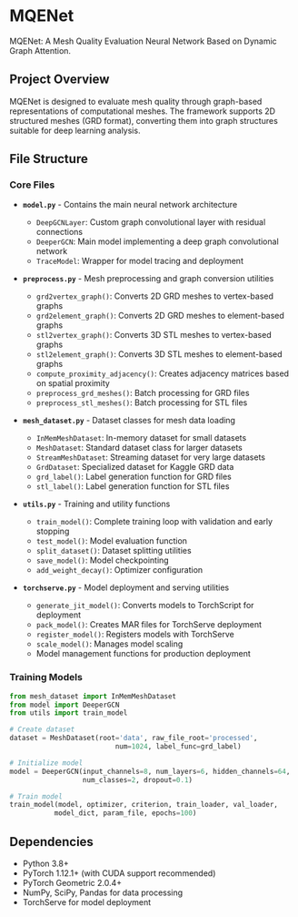 # MQENet

MQENet: A Mesh Quality Evaluation Neural Network Based on Dynamic Graph Attention.

## Project Overview

MQENet is designed to evaluate mesh quality through graph-based representations of computational meshes. The framework supports 2D structured meshes (GRD format), converting them into graph structures suitable for deep learning analysis.

## File Structure

### Core Files

- **`model.py`** - Contains the main neural network architecture
  - `DeepGCNLayer`: Custom graph convolutional layer with residual connections
  - `DeeperGCN`: Main model implementing a deep graph convolutional network
  - `TraceModel`: Wrapper for model tracing and deployment

- **`preprocess.py`** - Mesh preprocessing and graph conversion utilities
  - `grd2vertex_graph()`: Converts 2D GRD meshes to vertex-based graphs
  - `grd2element_graph()`: Converts 2D GRD meshes to element-based graphs
  - `stl2vertex_graph()`: Converts 3D STL meshes to vertex-based graphs
  - `stl2element_graph()`: Converts 3D STL meshes to element-based graphs
  - `compute_proximity_adjacency()`: Creates adjacency matrices based on spatial proximity
  - `preprocess_grd_meshes()`: Batch processing for GRD files
  - `preprocess_stl_meshes()`: Batch processing for STL files

- **`mesh_dataset.py`** - Dataset classes for mesh data loading
  - `InMemMeshDataset`: In-memory dataset for small datasets
  - `MeshDataset`: Standard dataset class for larger datasets
  - `StreamMeshDataset`: Streaming dataset for very large datasets
  - `GrdDataset`: Specialized dataset for Kaggle GRD data
  - `grd_label()`: Label generation function for GRD files
  - `stl_label()`: Label generation function for STL files

- **`utils.py`** - Training and utility functions
  - `train_model()`: Complete training loop with validation and early stopping
  - `test_model()`: Model evaluation function
  - `split_dataset()`: Dataset splitting utilities
  - `save_model()`: Model checkpointing
  - `add_weight_decay()`: Optimizer configuration

- **`torchserve.py`** - Model deployment and serving utilities
  - `generate_jit_model()`: Converts models to TorchScript for deployment
  - `pack_model()`: Creates MAR files for TorchServe deployment
  - `register_model()`: Registers models with TorchServe
  - `scale_model()`: Manages model scaling
  - Model management functions for production deployment

### Training Models
```python
from mesh_dataset import InMemMeshDataset
from model import DeeperGCN
from utils import train_model

# Create dataset
dataset = MeshDataset(root='data', raw_file_root='processed', 
                          num=1024, label_func=grd_label)

# Initialize model
model = DeeperGCN(input_channels=8, num_layers=6, hidden_channels=64, 
                  num_classes=2, dropout=0.1)

# Train model
train_model(model, optimizer, criterion, train_loader, val_loader, 
           model_dict, param_file, epochs=100)
```

## Dependencies

- Python 3.8+
- PyTorch 1.12.1+ (with CUDA support recommended)
- PyTorch Geometric 2.0.4+
- NumPy, SciPy, Pandas for data processing
- TorchServe for model deployment


